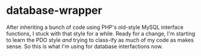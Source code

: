 database-wrapper
================

After inheriting a bunch of code using PHP's old-style MySQL interface functions, I stuck with that style for a while. Ready for a change, I'm starting to learn the PDO style *and* trying to class-ify as much of my code as makes sense. So this is what I'm using for database interfactions now.
